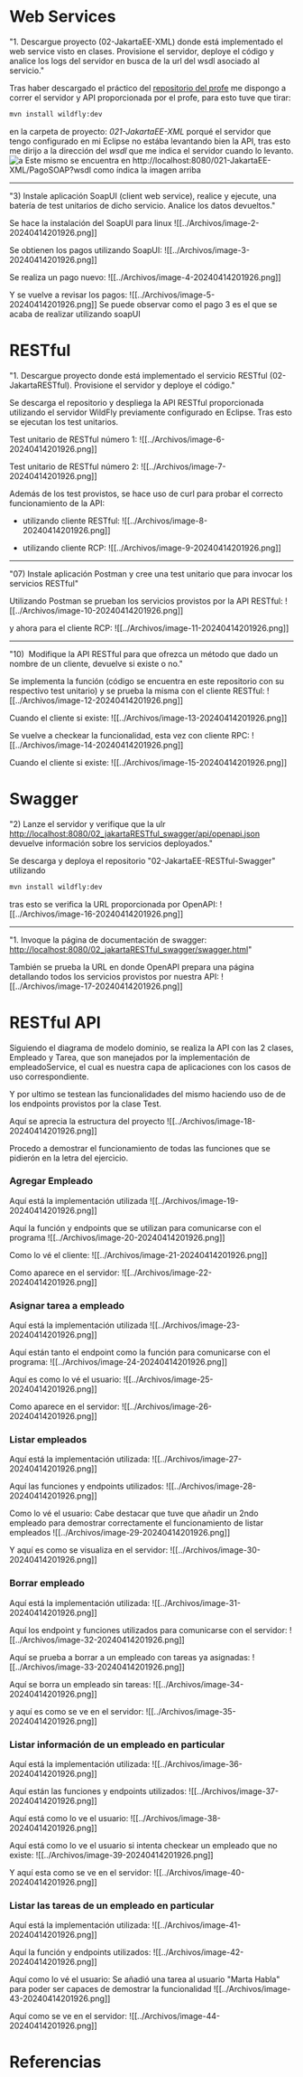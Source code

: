 

# Web Services
"1. Descargue proyecto (02-JakartaEE-XML) donde está implementado el web service visto en clases. Provisione el servidor, deploye el código y analice los logs del servidor en busca de la url del wsdl asociado al servicio."

Tras haber descargado el práctico del [repositorio del profe](https://github.com/gabrielaramburu/TallerJakartaEE) me dispongo a correr el servidor y API proporcionada por el profe, para esto tuve que tirar:
```Bash
mvn install wildfly:dev
```
en la carpeta de proyecto: *021-JakartaEE-XML* porqué el servidor que tengo configurado en mi Eclipse no estába levantando bien la API, tras esto me dirijo a la dirección del *wsdl*
 que me indica el servidor cuando lo levanto.
 ![a](../Archivos/image-1-20240414201926.png)
Este mismo se encuentra en http://localhost:8080/021-JakartaEE-XML/PagoSOAP?wsdl como índica la imagen arriba

---
"3) Instale aplicación SoapUI (client web service), realice y ejecute, una batería de test unitarios de dicho servicio. Analice los datos devueltos."

Se hace la instalación del SoapUI para linux
![[../Archivos/image-2-20240414201926.png]]


Se obtienen los pagos utilizando SoapUI:
![[../Archivos/image-3-20240414201926.png]]


Se realiza un pago nuevo:
![[../Archivos/image-4-20240414201926.png]]


Y se vuelve a revisar los pagos:
![[../Archivos/image-5-20240414201926.png]]
Se puede observar como el pago 3 es el que se acaba de realizar utilizando soapUI


# RESTful
"1. Descargue proyecto donde está implementado el servicio RESTful (02-JakartaRESTful). Provisione el servidor y deploye el código."

Se descarga el repositorio y despliega la API RESTful proporcionada utilizando el servidor WildFly previamente configurado en Eclipse. Tras esto se ejecutan los test unitarios.

Test unitario de RESTful número 1:
![[../Archivos/image-6-20240414201926.png]]

Test unitario de RESTful número 2:
![[../Archivos/image-7-20240414201926.png]]


Además de los test provistos, se hace uso de curl para probar el correcto funcionamiento de la API:

- utilizando cliente RESTful:
![[../Archivos/image-8-20240414201926.png]]

- utilizando cliente RCP:
![[../Archivos/image-9-20240414201926.png]]

---

"07) Instale aplicación Postman y cree una test unitario que para invocar los servicios RESTful"

Utilizando Postman se prueban los servicios provistos por la API RESTful:
![[../Archivos/image-10-20240414201926.png]]

y ahora para el cliente RCP:
![[../Archivos/image-11-20240414201926.png]]

---

"10)  Modifique la API RESTful para que ofrezca un método que dado un nombre de un cliente, devuelve si existe o no."

Se implementa la función (código se encuentra en este repositorio con su respectivo test unitario) y se prueba la misma con el cliente RESTful:
![[../Archivos/image-12-20240414201926.png]]

Cuando el cliente si existe:
![[../Archivos/image-13-20240414201926.png]]



Se vuelve a checkear la funcionalidad, esta vez con cliente RPC:
![[../Archivos/image-14-20240414201926.png]]


Cuando el cliente si existe:
![[../Archivos/image-15-20240414201926.png]]


# Swagger
"2) Lanze el servidor y verifique que la ulr [http://localhost:8080/02_jakartaRESTful_swagger/api/openapi.json](http://localhost:8080/02_jakartaRESTful_swagger/api/openapi.json) devuelve información sobre los servicios deployados."

Se descarga y deploya el repositorio "02-JakartaEE-RESTful-Swagger" utilizando 
```Bash
mvn install wildfly:dev
```
tras esto se verifica la URL proporcionada por OpenAPI:
![[../Archivos/image-16-20240414201926.png]]

---

"1. Invoque la página de documentación de swagger: [http://localhost:8080/02_jakartaRESTful_swagger/swagger.html](http://localhost:8080/02_jakartaRESTful_swagger/swagger.html)"

También se prueba la URL en donde OpenAPI prepara una página detallando todos los servicios provistos por nuestra API:
![[../Archivos/image-17-20240414201926.png]]

# RESTful API

Siguiendo el diagrama de modelo dominio, se realiza la API con las 2 clases, Empleado y Tarea, que son manejados por la implementación de empleadoService, el cual es nuestra capa de aplicaciones con los casos de uso correspondiente.

Y por ultimo se testean las funcionalidades del mismo haciendo uso de de los endpoints provistos por la clase Test.

Aquí se aprecia la estructura del proyecto
![[../Archivos/image-18-20240414201926.png]]


Procedo a demostrar el funcionamiento de todas las funciones que se pidierón en la letra del ejercicio.

### Agregar Empleado

Aquí está la implementación utilizada
![[../Archivos/image-19-20240414201926.png]]


Aquí la función y endpoints que se utilizan para comunicarse con el programa
![[../Archivos/image-20-20240414201926.png]]


Como lo vé el cliente:
![[../Archivos/image-21-20240414201926.png]]


Como aparece en el servidor:
![[../Archivos/image-22-20240414201926.png]]


### Asignar tarea a empleado

Aquí está la implementación utilizada
![[../Archivos/image-23-20240414201926.png]]


Aquí están tanto el endpoint como la función para comunicarse con el programa:
![[../Archivos/image-24-20240414201926.png]]


Aquí es como lo vé el usuario:
![[../Archivos/image-25-20240414201926.png]]


Como aparece en el servidor:
![[../Archivos/image-26-20240414201926.png]]

### Listar empleados

Aquí está la implementación utilizada:
![[../Archivos/image-27-20240414201926.png]]


Aquí las funciones y endpoints utilizados:
![[../Archivos/image-28-20240414201926.png]]


Como lo vé el usuario:
Cabe destacar que tuve que añadir un 2ndo empleado para demostrar correctamente el funcionamiento de listar empleados
![[../Archivos/image-29-20240414201926.png]]

Y aquí es como se visualiza en el servidor:
![[../Archivos/image-30-20240414201926.png]]

### Borrar empleado

Aquí está la implementación utilizada:
![[../Archivos/image-31-20240414201926.png]]


Aquí los endpoint y funciones utilizados para comunicarse con el servidor:
![[../Archivos/image-32-20240414201926.png]]


Aquí se prueba a borrar a un empleado con tareas ya asignadas:
![[../Archivos/image-33-20240414201926.png]]


Aquí se borra un empleado sin tareas:
![[../Archivos/image-34-20240414201926.png]]


y aquí es como se ve en el servidor:
![[../Archivos/image-35-20240414201926.png]]

### Listar información de un empleado en particular

Aquí está la implementación utilizada:
![[../Archivos/image-36-20240414201926.png]]


Aquí están las funciones y endpoints utilizados:
![[../Archivos/image-37-20240414201926.png]]


Aquí está como lo ve el usuario:
![[../Archivos/image-38-20240414201926.png]]

Aquí está como lo ve el usuario si intenta checkear un empleado que no existe:
![[../Archivos/image-39-20240414201926.png]]


Y aquí esta como se ve en el servidor:
![[../Archivos/image-40-20240414201926.png]]


### Listar las tareas de un empleado en particular

Aquí está la implementación utilizada:
![[../Archivos/image-41-20240414201926.png]]


Aquí la función y endpoints utilizados:
![[../Archivos/image-42-20240414201926.png]]


Aquí como lo vé el usuario:
Se añadió una tarea al usuario "Marta Habla" para poder ser capaces de demostrar la funcionalidad
![[../Archivos/image-43-20240414201926.png]]


Aquí como se ve en el servidor:
![[../Archivos/image-44-20240414201926.png]]
# Referencias
